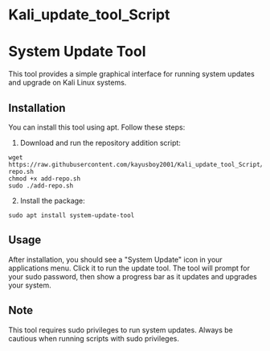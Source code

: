 # Kali_update_tool_Script

# System Update Tool

This tool provides a simple graphical interface for running system updates and upgrade on Kali Linux systems.

## Installation

You can install this tool using apt. Follow these steps:

1. Download and run the repository addition script:
```
wget https://raw.githubusercontent.com/kayusboy2001/Kali_update_tool_Script/main/add-repo.sh
chmod +x add-repo.sh
sudo ./add-repo.sh
```

2. Install the package:
```
sudo apt install system-update-tool
```

## Usage

After installation, you should see a "System Update" icon in your applications menu. Click it to run the update tool.
The tool will prompt for your sudo password, then show a progress bar as it updates and upgrades your system.

## Note

This tool requires sudo privileges to run system updates. Always be cautious when running scripts with sudo privileges.
